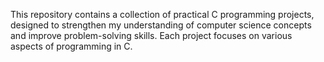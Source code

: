 This repository contains a collection of practical C programming projects, 
designed to strengthen my understanding of computer science concepts and improve 
problem-solving skills. Each project focuses on various aspects of programming in C.
